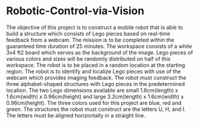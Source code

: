 # Robotic-Control-via-Vision

The objective of this project is to construct a mobile robot that is able to build a structure which consists of Lego pieces based on real-time feedback from a webcam. The mission is to be completed within the guaranteed time duration of 25 minutes. The workspace consists of a white 3x4 ft2 board which serves as the background of the image. Lego pieces of various colors and sizes will be randomly distributed on half of this workspace. The robot is to be placed in a random location at the starting region. The robot is to identify and localize Lego pieces with use of the webcam which provides imaging feedback. The robot must construct the three alphabet-shaped structures with Lego pieces in the predetermined location. The two Lego dimensions available are small 1.6cm(length) x 1.6cm(width) x 0.96cm(height) and large 3.2cm(length) x 1.6cm(width) x 0.96cm(height). The three colors used for this project are blue, red and green. The structures the robot must construct are the letters U, H, and I. The letters must be aligned horizontally in a straight line. 
